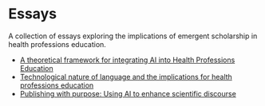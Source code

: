 # Essays

A collection of essays exploring the implications of emergent scholarship in health professions education.

- [A theoretical framework for integrating AI into Health Professions Education](/essays/theoretical-framework-ai-integration-hpe.md)
- [Technological nature of language and the implications for health professions education](/essays/technological-nature-of-language.md)
- [Publishing with purpose: Using AI to enhance scientific discourse](/essays/publishing-with-purpose.md)
